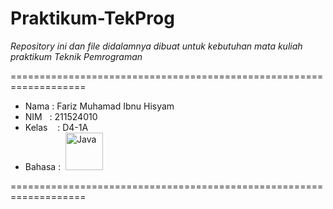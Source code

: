 # Praktikum-TekProg


*Repository ini dan file didalamnya dibuat untuk kebutuhan mata kuliah praktikum _Teknik Pemrograman_*

===================================================================

- Nama&nbsp;: Fariz Muhamad Ibnu Hisyam
- NIM&nbsp;&nbsp;&nbsp;: 211524010
- Kelas&nbsp;&nbsp;&nbsp;&nbsp;: D4-1A
- Bahasa :     &nbsp;<img alt="Java" width="60px" src="https://1000logos.net/wp-content/uploads/2020/09/Java-Logo.png" />

===================================================================
